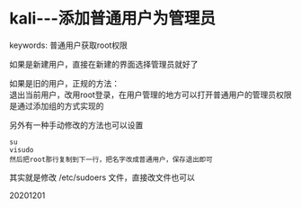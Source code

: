 # kali---添加普通用户为管理员

keywords: 普通用户获取root权限  

如果是新建用户，直接在新建的界面选择管理员就好了  

如果是旧的用户，正规的方法：  
退出当前用户，改用root登录，在用户管理的地方可以打开普通用户的管理员权限  
是通过添加组的方式实现的    

另外有一种手动修改的方法也可以设置  
```
su  
visudo
然后把root那行复制到下一行，把名字改成普通用户，保存退出即可
```
其实就是修改 /etc/sudoers 文件，直接改文件也可以  


20201201  

